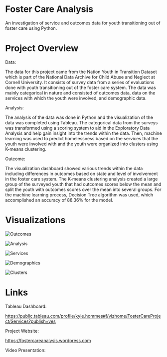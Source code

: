 # Foster Care Analysis
An investigation of service and outcomes data for youth transitioning out of foster care using Python.


# Project Overview

Data:

The data for this project came from the Nation Youth in 	Transition Dataset which is part of the National Data  Archive for Child Abuse and Neglect at Cornell University. It consists of survey data from a series of evaluations done with youth transitioning out of the foster care system. The data was mainly categorical in nature and consisted of outcomes data, data on the services with which the youth were involved, and demographic data.

Analysis:

The analysis of the data was done in Python and the visualization of the data was completed using Tableau. The categorical data from the surveys was transformed using a scoring system to aid in the Exploratory Data Analysis and help gain insight into the trends within the data. Then, machine learning was used to predict homelessness based on the services that the youth were involved with and the youth were organized into clusters using K-means clustering.

Outcome:

The visualization dashboard showed various trends within the data including differences in outcomes based on state and level of involvement in the foster care system. The K-means clustering analysis created a large group of the surveyed youth that had outcomes scores below the mean and split the youth with outcomes scores over the mean into several groups. For the machine learning process, Decision Tree algorithm was used, which accomplished an accuracy of 88.36% for the model.

# Visualizations

![Outcomes](https://github.com/kylehommes/FosterCare/blob/master/Images/Outcomes.png)

![Analysis](https://github.com/kylehommes/FosterCare/blob/master/Images/Analysis.png)

![Services](https://github.com/kylehommes/FosterCare/blob/master/Images/Services.png)

![Demographics](https://github.com/kylehommes/FosterCare/blob/master/Images/Demographics.png)

![Clusters](https://github.com/kylehommes/FosterCare/blob/master/Images/Clusters.png)

# Links

Tableau Dashboard:

https://public.tableau.com/profile/kyle.hommes#!/vizhome/FosterCareProject/Services?publish=yes

Project Website:

https://fostercareanalysis.wordpress.com

Video Presentation:
